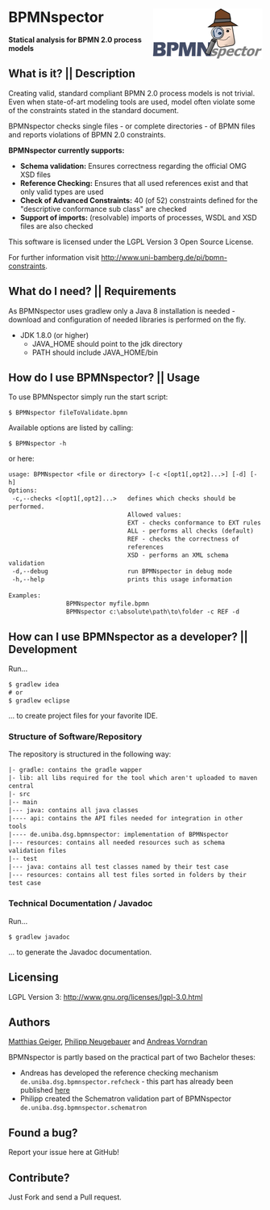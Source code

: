 # BPMNspector <img align="right" src="src/main/resources/logo-h100.png" height="100" width="217"/>

**Statical analysis for BPMN 2.0 process models**

## What is it? || Description

Creating valid, standard compliant BPMN 2.0 process models is not trivial. Even when state-of-art modeling tools are used, model often violate some of the constraints stated in the standard document.

BPMNspector checks single files - or complete directories - of BPMN files and reports violations of BPMN 2.0 constraints.

**BPMNspector currently supports:**
- **Schema validation:** Ensures correctness regarding the official OMG XSD files
- **Reference Checking:** Ensures that all used references exist and that only valid types are used
- **Check of Advanced Constraints:** 40 (of 52) constraints defined for the "descriptive conformance sub class" are checked
- **Support of imports:** (resolvable) imports of processes, WSDL and XSD files are also checked

This software is licensed under the LGPL Version 3 Open Source License.

For further information visit http://www.uni-bamberg.de/pi/bpmn-constraints.

## What do I need? || Requirements 
As BPMNspector uses gradlew only a Java 8 installation is needed - download  and configuration of needed libraries is performed on the fly.

 - JDK 1.8.0 (or higher)
    - JAVA_HOME should point to the jdk directory
    - PATH should include JAVA_HOME/bin

  
## How do I use BPMNspector? || Usage

To use BPMNspector simply run the start script:

```
$ BPMNspector fileToValidate.bpmn
```

Available options are listed by calling:
```
$ BPMNspector -h
```

or here:

```
usage: BPMNspector <file or directory> [-c <[opt1[,opt2]...>] [-d] [-h]
Options:
 -c,--checks <[opt1[,opt2]...>   defines which checks should be performed.
                                 Allowed values:
                                 EXT - checks conformance to EXT rules
                                 ALL - performs all checks (default)
                                 REF - checks the correctness of
                                 references
                                 XSD - performs an XML schema validation
 -d,--debug                      run BPMNspector in debug mode
 -h,--help                       prints this usage information

Examples:
                BPMNspector myfile.bpmn
                BPMNspector c:\absolute\path\to\folder -c REF -d
```

## How can I use BPMNspector as a developer? || Development

Run...
```
$ gradlew idea
# or
$ gradlew eclipse
```
... to create project files for your favorite IDE.

### Structure of Software/Repository

The repository is structured in the following way:

	|- gradle: contains the gradle wapper
	|- lib: all libs required for the tool which aren't uploaded to maven central
	|- src
	|-- main
	|--- java: contains all java classes
    |---- api: contains the API files needed for integration in other tools
	|---- de.uniba.dsg.bpmnspector: implementation of BPMNspector
	|--- resources: contains all needed resources such as schema validation files
	|-- test
	|--- java: contains all test classes named by their test case
	|--- resources: contains all test files sorted in folders by their test case

### Technical Documentation / Javadoc
Run...
```
$ gradlew javadoc
```
... to generate the Javadoc documentation.

## Licensing
LGPL Version 3: http://www.gnu.org/licenses/lgpl-3.0.html

## Authors
[Matthias Geiger](http://www.uni-bamberg.de/en/pi/team/geiger-matthias/), [Philipp Neugebauer](https://github.com/philippneugebauer) and [Andreas Vorndran](https://github.com/andy-x)

BPMNspector is partly based on the practical part of two Bachelor theses:
- Andreas has developed the reference checking mechanism ```de.uniba.dsg.bpmnspector.refcheck``` - this part has already been published [here](https://github.com/uniba-dsg/BPMN-Reference-Validator)
- Philipp created the Schematron validation part of BPMNspector ```de.uniba.dsg.bpmnspector.schematron```

## Found a bug?
Report your issue here at GitHub!

## Contribute?
Just Fork and send a Pull request.
